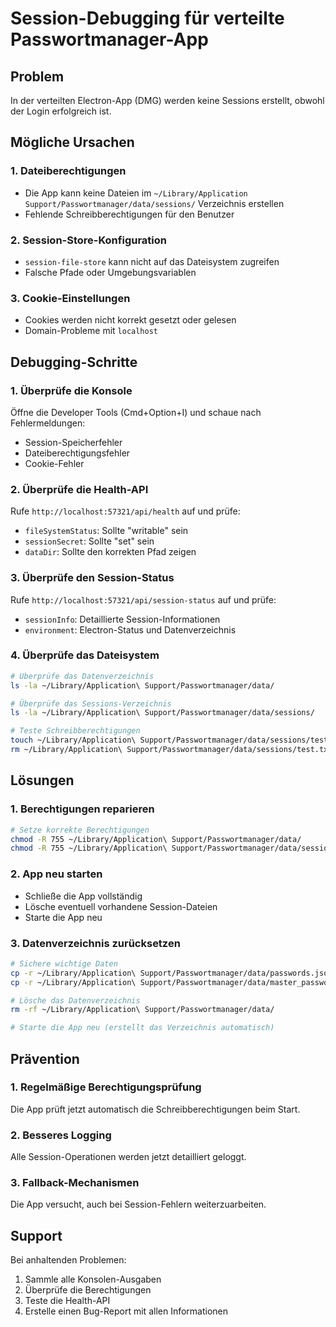 # Session-Debugging für verteilte Passwortmanager-App

## Problem
In der verteilten Electron-App (DMG) werden keine Sessions erstellt, obwohl der Login erfolgreich ist.

## Mögliche Ursachen

### 1. Dateiberechtigungen
- Die App kann keine Dateien im `~/Library/Application Support/Passwortmanager/data/sessions/` Verzeichnis erstellen
- Fehlende Schreibberechtigungen für den Benutzer

### 2. Session-Store-Konfiguration
- `session-file-store` kann nicht auf das Dateisystem zugreifen
- Falsche Pfade oder Umgebungsvariablen

### 3. Cookie-Einstellungen
- Cookies werden nicht korrekt gesetzt oder gelesen
- Domain-Probleme mit `localhost`

## Debugging-Schritte

### 1. Überprüfe die Konsole
Öffne die Developer Tools (Cmd+Option+I) und schaue nach Fehlermeldungen:
- Session-Speicherfehler
- Dateiberechtigungsfehler
- Cookie-Fehler

### 2. Überprüfe die Health-API
Rufe `http://localhost:57321/api/health` auf und prüfe:
- `fileSystemStatus`: Sollte "writable" sein
- `sessionSecret`: Sollte "set" sein
- `dataDir`: Sollte den korrekten Pfad zeigen

### 3. Überprüfe den Session-Status
Rufe `http://localhost:57321/api/session-status` auf und prüfe:
- `sessionInfo`: Detaillierte Session-Informationen
- `environment`: Electron-Status und Datenverzeichnis

### 4. Überprüfe das Dateisystem
```bash
# Überprüfe das Datenverzeichnis
ls -la ~/Library/Application\ Support/Passwortmanager/data/

# Überprüfe das Sessions-Verzeichnis
ls -la ~/Library/Application\ Support/Passwortmanager/data/sessions/

# Teste Schreibberechtigungen
touch ~/Library/Application\ Support/Passwortmanager/data/sessions/test.txt
rm ~/Library/Application\ Support/Passwortmanager/data/sessions/test.txt
```

## Lösungen

### 1. Berechtigungen reparieren
```bash
# Setze korrekte Berechtigungen
chmod -R 755 ~/Library/Application\ Support/Passwortmanager/data/
chmod -R 755 ~/Library/Application\ Support/Passwortmanager/data/sessions/
```

### 2. App neu starten
- Schließe die App vollständig
- Lösche eventuell vorhandene Session-Dateien
- Starte die App neu

### 3. Datenverzeichnis zurücksetzen
```bash
# Sichere wichtige Daten
cp -r ~/Library/Application\ Support/Passwortmanager/data/passwords.json ~/Desktop/
cp -r ~/Library/Application\ Support/Passwortmanager/data/master_passwords.json ~/Desktop/

# Lösche das Datenverzeichnis
rm -rf ~/Library/Application\ Support/Passwortmanager/data/

# Starte die App neu (erstellt das Verzeichnis automatisch)
```

## Prävention

### 1. Regelmäßige Berechtigungsprüfung
Die App prüft jetzt automatisch die Schreibberechtigungen beim Start.

### 2. Besseres Logging
Alle Session-Operationen werden jetzt detailliert geloggt.

### 3. Fallback-Mechanismen
Die App versucht, auch bei Session-Fehlern weiterzuarbeiten.

## Support
Bei anhaltenden Problemen:
1. Sammle alle Konsolen-Ausgaben
2. Überprüfe die Berechtigungen
3. Teste die Health-API
4. Erstelle einen Bug-Report mit allen Informationen
